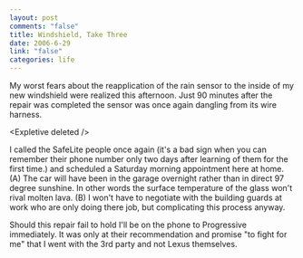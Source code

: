 ```yaml
--- 
layout: post
comments: "false"
title: Windshield, Take Three
date: 2006-6-29
link: "false"
categories: life
---
```

My worst fears about the reapplication of the rain sensor to the inside of my new windshield were realized this afternoon. Just 90 minutes after the repair was completed the sensor was once again dangling from its wire harness.

&lt;Expletive deleted /&gt;

I called the SafeLite people once again (it's a bad sign when you can remember their phone number only two days after learning of them for the first time.) and scheduled a Saturday morning appointment here at home. (A) The car will have been in the garage overnight rather than in direct 97 degree sunshine. In other words the surface temperature of the glass won't rival molten lava. (B) I won't have to negotiate with the building guards at work who are only doing there job, but complicating this process anyway.

Should this repair fail to hold I'll be on the phone to Progressive immediately. It was only at their recommendation and promise "to fight for me" that I went with the 3rd party and not Lexus themselves.
